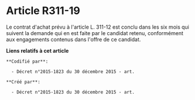 # Article R311-19

Le contrat d'achat prévu à l'article L. 311-12 est conclu dans les six mois qui suivent la demande qui en est faite par le
candidat retenu, conformément aux engagements contenus dans l'offre de ce candidat.

**Liens relatifs à cet article**

	**Codifié par**:

	  - Décret n°2015-1823 du 30 décembre 2015 - art.

	**Créé par**:

	  - Décret n°2015-1823 du 30 décembre 2015 - art.
